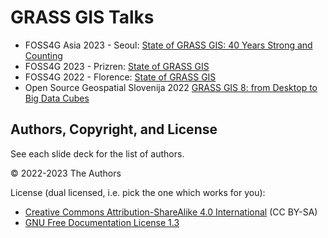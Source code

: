 # GRASS GIS Talks

* FOSS4G Asia 2023 - Seoul: [State of GRASS GIS: 40 Years Strong and Counting](https://htmlpreview.github.io/?https://github.com/HuidaeCho/grass-gis-talk-foss4g-asia-2023/blob/main/foss4g-asia-2023.html)
* FOSS4G 2023 - Prizren: [State of GRASS GIS](https://ctu-geoforall-lab.github.io/grass-gis-talk-foss4g-2023/foss4g2023.html)
* FOSS4G 2022 - Florence: [State of GRASS GIS](https://neteler.github.io/grass-gis-talks-markus/foss4g2022.html)
* Open Source Geospatial Slovenija 2022  [GRASS GIS 8: from Desktop to Big Data Cubes](https://htmlpreview.github.io/?https://github.com/neteler/grass-gis-talks-markus/blob/main/osgeo_slovenia_grassgis2022.html)

## Authors, Copyright, and License

See each slide deck for the list of authors.

&copy; 2022-2023 The Authors

License (dual licensed, i.e. pick the one which works for you):
* [Creative Commons Attribution-ShareAlike 4.0 International](https://creativecommons.org/licenses/by-sa/4.0/) (CC BY-SA)
* [GNU Free Documentation License 1.3](https://www.gnu.org/licenses/fdl-1.3.en.html)
